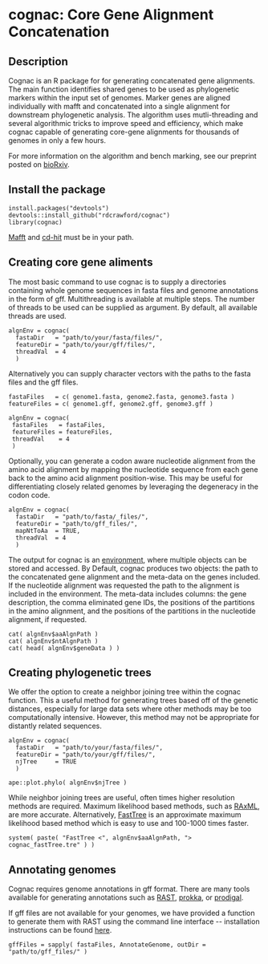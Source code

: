 # cognac: Core Gene Alignment Concatenation

## Description

Cognac is an R package for for generating concatenated gene alignments. The main function identifies shared genes to be used as phylogenetic markers within the input set of genomes. Marker genes are aligned individually with mafft and concatenated into a single alignment for downstream phylogenetic analysis. The algorithm uses mutli-threading and several algorithmic tricks to improve speed and efficiency, which make cognac capable of generating core-gene alignments for thousands of genomes in only a few hours. 

For more information on the algorithm and bench marking, see our preprint posted on [bioRxiv](https://www.biorxiv.org/content/10.1101/2020.10.15.340901v1).

## Install the package

```
install.packages("devtools")
devtools::install_github("rdcrawford/cognac")
library(cognac)
```

[Mafft](https://mafft.cbrc.jp/alignment/software/) and [cd-hit](https://github.com/weizhongli/cdhit) must be in your path. 


## Creating core gene aliments

The most basic command to use cognac is to supply a directories containing whole genome sequences in fasta files and genome annotations in the form of gff. Multithreading is available at multiple steps. The number of threads to be used can be supplied as argument. By default, all available threads are used. 

```
algnEnv = cognac(
  fastaDir   = "path/to/your/fasta/files/",
  featureDir = "path/to/your/gff/files/",
  threadVal  = 4
  )
```

Alternatively you can supply character vectors with the paths to the fasta files and the gff files.

```
fastaFiles   = c( genome1.fasta, genome2.fasta, genome3.fasta )
featureFiles = c( genome1.gff, genome2.gff, genome3.gff )

algnEnv = cognac(
 fastaFiles   = fastaFiles,
 featureFiles = featureFiles,
 threadVal    = 4
 )
```

Optionally, you can generate a codon aware nucleotide alignment from the amino acid alignment by mapping the nucleotide sequence from each gene back to the amino acid alignment position-wise. This may be useful for differentiating closely related genomes by leveraging the degeneracy in the codon code. 


```
algnEnv = cognac(
  fastaDir   = "path/to/fasta/_files/",
  featureDir = "path/to/gff_files/",
  mapNtToAa  = TRUE,
  threadVal  = 4
  )
```


The output for cognac is an [environment](http://adv-r.had.co.nz/Environments.html), where multiple objects can be stored and accessed. By Default, cognac produces two objects: the path to the concatenated gene alignment and the meta-data on the genes included. If the nucleotide alignment was requested the path to the alignment is included in the environment. The meta-data includes columns: the gene description, the comma eliminated gene IDs, the positions of the partitions in the amino alignment, and the positions of the partitions in the nucleotide alignment, if requested. 

```
cat( algnEnv$aaAlgnPath )
cat( algnEnv$ntAlgnPath )
cat( head( algnEnv$geneData ) )
```

## Creating phylogenetic trees

We offer the option to create a neighbor joining tree within the cognac function. This a useful method for generating trees based off of the genetic distances, especially for large data sets where other methods may be too computationally intensive. However, this method may not be appropriate for distantly related sequences.

```
algnEnv = cognac(
  fastaDir   = "path/to/your/fasta/files/",
  featureDir = "path/to/your/gff/files/",
  njTree     = TRUE
  )
  
ape::plot.phylo( algnEnv$njTree )
```

While neighbor joining trees are useful, often times higher resolution methods are required. Maximum likelihood based methods, such as [RAxML](https://cme.h-its.org/exelixis/web/software/raxml/), are more accurate. Alternatively, [FastTree](http://www.microbesonline.org/fasttree/) is an approximate maximum likelihood based method which is easy to use and 100-1000 times faster.

``` 
system( paste( "FastTree <", algnEnv$aaAlgnPath, "> cognac_fastTree.tre" ) )
```

## Annotating genomes

Cognac requires genome annotations in gff format. There are many tools available for generating annotations such as [RAST](https://docs.patricbrc.org/cli_tutorial/rasttk_getting_started.html), [prokka](https://github.com/tseemann/prokka), or [prodigal](https://github.com/hyattpd/Prodigal).

If gff files are not available for your genomes, we have provided a function to generate them with RAST using the command line interface -- installation instructions can be found [here](https://docs.patricbrc.org/cli_tutorial/index.html#installing-the-cli-release). 

```
gffFiles = sapply( fastaFiles, AnnotateGenome, outDir = "path/to/gff_files/" )
```